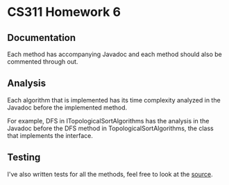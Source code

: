 CS311 Homework 6
================

## Documentation

Each method has accompanying Javadoc and each method should also be commented
through out.

## Analysis

Each algorithm that is implemented has its time complexity analyzed in the
Javadoc before the implemented method.

For example, DFS in ITopologicalSortAlgorithms has the analysis in the Javadoc
before the DFS method in TopologicalSortAlgorithms, the class that implements
the interface.

## Testing

I've also written tests for all the methods, feel free to look at the
[source][tests].

[tests]: https://github.com/jdavis/cs311-f13-hw06-tests

